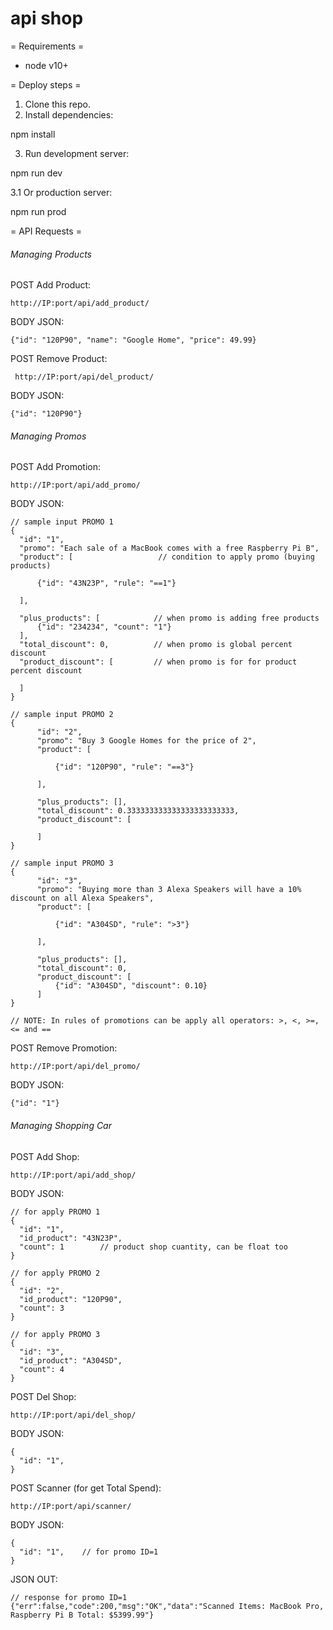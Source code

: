# api shop

= Requirements =
* node v10+

= Deploy steps =
1. Clone this repo.
2. Install dependencies: 

npm install

3. Run development server:

npm run dev

3.1 Or production server:

npm run prod

= API Requests =

<h6>Managing Products</h6>

POST Add Product: 

    http://IP:port/api/add_product/

BODY JSON:

    {"id": "120P90", "name": "Google Home", "price": 49.99}

POST Remove Product: 

     http://IP:port/api/del_product/

BODY JSON:

    {"id": "120P90"}

<h6>Managing Promos</h6>

POST Add Promotion: 
    
    http://IP:port/api/add_promo/

BODY JSON:

    // sample input PROMO 1
    {
	  "id": "1",                              
	  "promo": "Each sale of a MacBook comes with a free Raspberry Pi B",
	  "product": [                   // condition to apply promo (buying products)                        

		  {"id": "43N23P", "rule": "==1"}         

	  ],                    

	  "plus_products": [            // when promo is adding free products                   
		  {"id": "234234", "count": "1"}
	  ],
	  "total_discount": 0,          // when promo is global percent discount                
	  "product_discount": [         // when promo is for for product percent discount
	  
	  ]
    }
    
    // sample input PROMO 2
    {
          "id": "2",                              
          "promo": "Buy 3 Google Homes for the price of 2",
          "product": [                            
    
              {"id": "120P90", "rule": "==3"}         
    
          ],                       
    
          "plus_products": [],
          "total_discount": 0.333333333333333333333333,                   
          "product_discount": [                   
              
          ]
    }
    
    // sample input PROMO 3
    {
          "id": "3",                              
          "promo": "Buying more than 3 Alexa Speakers will have a 10% discount on all Alexa Speakers",
          "product": [                            
    
              {"id": "A304SD", "rule": ">3"}         
    
          ],                       
    
          "plus_products": [],
          "total_discount": 0,                   
          "product_discount": [                   
              {"id": "A304SD", "discount": 0.10} 
          ]
    }
    
    // NOTE: In rules of promotions can be apply all operators: >, <, >=, <= and ==

POST Remove Promotion: 

    http://IP:port/api/del_promo/

BODY JSON:

    {"id": "1"}

<h6>Managing Shopping Car</h6>

POST Add Shop: 
    
    http://IP:port/api/add_shop/
    
BODY JSON:
 
    // for apply PROMO 1
    {
      "id": "1",
      "id_product": "43N23P",
      "count": 1        // product shop cuantity, can be float too
    }    
    
    // for apply PROMO 2
    {
      "id": "2",
      "id_product": "120P90",
      "count": 3
    }    
    
    // for apply PROMO 3
    {
      "id": "3",
      "id_product": "A304SD",
      "count": 4
    }
    
POST Del Shop: 
    
    http://IP:port/api/del_shop/
    
BODY JSON:
 
    {
      "id": "1",
    }
    
POST Scanner (for get Total Spend): 
        
    http://IP:port/api/scanner/
        
BODY JSON:
     
    {
      "id": "1",    // for promo ID=1
    }
    
JSON OUT:

    // response for promo ID=1
    {"err":false,"code":200,"msg":"OK","data":"Scanned Items: MacBook Pro, Raspberry Pi B Total: $5399.99"}